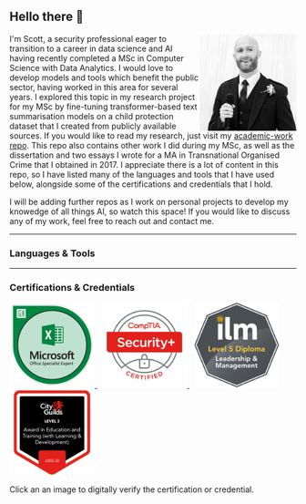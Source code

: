 ## Hello there 👋

<!--- Introduction --->
<div>
  <img align="right" src="https://github.com/sc6156/sc6156/blob/main/Images/profile.jpg" alt="Scott Profile Picture" width="170"/>
  <div align="left">
    <p align="left">I'm Scott, a security professional eager to transition to a career in data science and AI having recently completed a MSc in Computer Science with Data Analytics. I 
      would love to develop models and tools which benefit the public sector, having worked in this area for several years. I explored this topic in my research project for my MSc by 
      fine-tuning transformer-based text summarisation models on a child protection dataset that I created from publicly available sources. If you would like to read my research, just 
      visit my <a href="https://github.com/sc6156/academic-work/tree/main"> academic-work repo</a>. This repo also contains other work I did during my MSc, as well as the 
      dissertation and two essays I wrote for a MA in Transnational Organised Crime that I obtained in 2017. I appreciate there is a lot of content in this repo, so I have listed many of the 
      languages and tools that I have used below, alongside some of the certifications and credentials that I hold.</p> 
  </div>
</div>

<p>I will be adding further repos as I work on personal projects to develop my knowedge of all things AI, so watch this space! If you would like to discuss any of my work, feel free to reach out and contact me.</p>

---
### Languages & Tools


---
### Certifications & Credentials
<div> 
  <a href="https://www.credly.com/badges/2dee7153-2c84-4fff-afc8-5d9a3c898577/public_url">
    <img src="https://github.com/sc6156/sc6156/blob/main/Images/MOS_Excel_Expert_368x368.png" alt="MS Excel Expert Certification Badge" width="150"/>
  </a>
  &nbsp;
  <a href="https://www.credly.com/badges/487530dd-053e-4325-b113-41eab873da25/public_url">
    <img src="https://github.com/sc6156/sc6156/blob/main/Images/CompTIA_Security_368x368.png" alt="CompTIA Security Plus Certification Badge"
  width="150"/>
  </a>
  &nbsp;
  <img src="https://github.com/sc6156/sc6156/blob/main/Images/ilm_dip_l&m_368x368.png" alt="ILM Leadership and Management Level 5 Diploma 
  Certification Badge" width="150"/>
  &nbsp;
  <img src="https://github.com/sc6156/sc6156/blob/main/Images/AET_368x368.png" alt="Level 3 Award in Education and Training 
  Certification Badge" width="150"/>
</div>
<p>Click an an image to digitally verify the certification or credential.</p>
